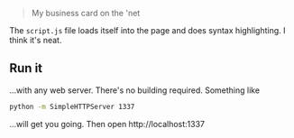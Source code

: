 > My business card on the 'net

The `script.js` file loads itself into the page and does syntax highlighting. I think it's neat.

## Run it
...with any web server. There's no building required. Something like
```bash
python -m SimpleHTTPServer 1337
```
...will get you going. Then open http://localhost:1337

